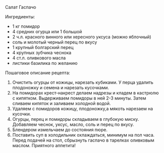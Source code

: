 Салат Гаспачо

Ингредиенты:

* 1 кг помидор
* 4 средних огурца или 1 большой
* 2 ч.л. красного винного или хересного уксуса (можно яблочный)
* соль и молотый черный перец по вкусу
* 1 крупный болгарский перец
* 4 крупных зубчика чеснока
* 4 ст.л. оливкового масла
* листики базилика по желанию

Пошаговое описание рецепта:

1. Очистить огурцы от кожицы, нарезать кубиками. У перца удалить плодоножку и семена и нарезать кусочками.
2. На помидорах крест-накрест делаем надрезы и кладем в кастрюлю с кипятком. Выдерживаем помидоры в ней 2-3 минуты. Затем сливаем кипяток и заливаем холодной водой.
3. Удаляем с помидоров кожицу, плодоножку,а мякоть нарезаем на кусочки.
4.  Огурцы, перец и помидоры складываем в глубокую миску. Добавляем чеснок, уксус, масло, соль и перец по вкусу.
5. Блендером измельчаем до состояния пюре.
6. Поставить суп в холодильник охлаждаться, минимум на пол часа. Перед подачей на стол, сбрызнуть гаспачо в тарелках оливковым маслом.
Приятного аппетита!

